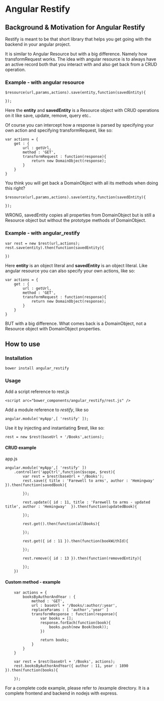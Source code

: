 # Angular Restify
## Background & Motivation for Angular Restify
Restify is meant to be that short library that helps you get going with the backend in your angular project.

It is similar to Angular Resource but with a big difference. Namely how transformRequest works. The idea with angular resource is to always have an active record both that you interact with and also get back from a CRUD operation. 

### Example - with angular resource

	$resource(url,params,actions).save(entity,function(savedEntity){
		
	});

Here the **entity** and **savedEntity** is a Resource object with CRUD operations on it like save, update, remove, query etc..

Of course you can intercept how a response is parsed by specifying your own action and specifying transformRequest, like so:

	var actions = {
		get : {
			url : getUrl,
			method : 'GET',
			transformRequest : function(response){
				return new DomainObject(response);
			}
		}
	}

You think you will get back a DomainObject with all its methods when doing this right?

	$resource(url,params,actions).save(entity,function(savedEntity){
		
	});
WRONG, savedEntity copies all properties from DomainObject but is still a Resource object but without the prototype methods of DomainObject. 


### Example - with angular_restify

	var rest = new $rest(url,actions);
	rest.save(entity).then(function(savedEntity){
		
	})
Here **entity** is an object literal and **savedEntity** is an object literal. Like angular resource you can also specify your own actions, like so:

	var actions = {
		get : {
			url : getUrl,
			method : 'GET',
			transformRequest : function(response){
				return new DomainObject(response);
			}
		}
	}
BUT with a big difference. What comes back is a DomainObject, not a Resource object with DomainObject properties.

## How to use

### Installation

	bower install angular_restify
### Usage
Add a script reference to rest.js

	<script arc="bower_components/angular_restify/rest.js" />

Add a module reference to *restify*, like so

	angular.module('myApp',[ 'restify' ]);
Use it by injecting and instantiating $rest, like so:

	rest = new $rest(baseUrl + '/Books',actions);
#### CRUD example

app.js

	angular.module('myApp',[ 'restify' ])
		.controller('appCtrl',function($scope, $rest){
			var rest = $rest(baseUrl + '/Books');
			rest.save({ title : 'Farewell to arms', author : 'Hemingway'  }).then(function(savedBook){

			});

			rest.update({ id : 11, title : 'Farewell to arms - updated title', author : 'Hemingway'  }).then(function(updatedBook){

			});

			rest.get().then(function(allBooks){

			});

			rest.get({ id : 11 }).then(function(bookWithId){

			});

			rest.remove({ id : 13 }).then(function(removedEntity){

			});
		})

#### Custom method - example

		var actions = {
			booksByAuthorAndYear : {
				method : 'GET',
				url : baseUrl + '/Books/:author/:year',
				replaceParams : [ 'author','year' ]
				transformResponse : function(response){
					var books = [];
					response.forEach(function(book){
						books.push(new Book(book));
					})
	
					return books;
				}
			}
		}

		var rest = $rest(baseUrl + '/Books', actions);
		rest.booksByAuthorAndYear({ author : 11, year : 1890 }).then(function(books){

		});

For a complete code example, please refer to /example directory. It is a complete frontend and backend in nodejs with express.





  


